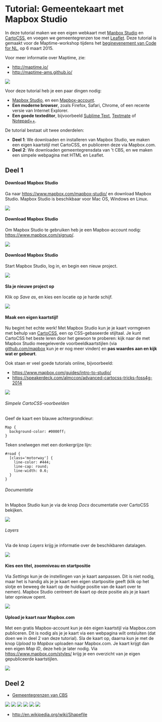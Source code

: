 # Tutorial: Gemeentekaart met Mapbox Studio

In deze tutorial maken we een eigen webkaart met [Mapbox Studio](https://www.mapbox.com/mapbox-studio/) en [CartoCSS](https://www.mapbox.com/guides/intro-to-studio/#what-is-cartocss), en voegen we gemeentegrenzen toe met [Leaflet](http://leafletjs.com/). Deze tutorial is gemaakt voor de Maptime-workshop tijdens het [beginevenement van Code for NL](http://waag.org/nl/event/code-nl-lancering), op 6 maart 2015.

Voor meer informatie over Maptime, zie:

- http://maptime.io/
- http://maptime-ams.github.io/

![](images/mapbox-studio-cartocss.png)

Voor deze tutorial heb je een paar dingen nodig:

- [Mapbox Studio](https://www.mapbox.com/mapbox-studio/), en een [Mapbox-account](https://www.mapbox.com/signup/).
- __Een moderne browser__, zoals Firefox, Safari, Chrome, of een recente versie van Internet Explorer.
- __Een goede texteditor__, bijvoorbeeld [Sublime Text](http://www.sublimetext.com/), [Textmate](http://macromates.com/) of [Notepad++](http://notepad-plus-plus.org/).

De tutorial bestaat uit twee onderdelen:

- __Deel 1__: We downloaden en installeren van Mapbox Studio, we maken een eigen kaartstijl met CartoCSS, en publiceren deze via Mapbox.com.
- __Deel 2__: We downloaden gemeentegrensdata van 't CBS, en we maken een simpele webpagina met HTML en Leaflet.

## Deel 1

#### Download Mapbox Studio

Ga naar https://www.mapbox.com/mapbox-studio/ en download Mapbox Studio. Mapbox Studio is beschikbaar voor Mac OS, Windows en Linux.

![](images/mapbox-studio-download.png)

#### Download Mapbox Studio

Om Mapbox Studio te gebruiken heb je een Mapbox-account nodig: https://www.mapbox.com/signup/.

![](images/mapbox-signup.png)

#### Download Mapbox Studio

Start Mapbox Studio, log in, en begin een nieuw project.

![](images/mapbox-studio-new-project.png)

#### Sla je nieuwe project op

Klik op _Save as_, en kies een locatie op je harde schijf.

![](images/mapbox-studio-save.png)

#### Maak een eigen kaartstijl!

Nu begint het echte werk! Met Mapbox Studio kun je je kaart vormgeven met behulp van [CartoCSS](https://www.mapbox.com/guides/intro-to-studio/#what-is-cartocss), een op CSS-gebaseerde stijltaal. Je kunt CartoCSS het beste leren door het gewoon te proberen: kijk naar de met Mapbox Studio meegeleverde voorbeeldkaartstijlen (via [github.com/mapbox](https://github.com/search?utf8=%E2%9C%93&q=user%3Amapbox+language%3Acartocss&type=Repositories&ref=searchresults) kun je er nog meer vinden) en __pas waardes aan en kijk wat er gebeurt__.

Ook staan er veel goede tutorials online, bijvoorbeeld:

- https://www.mapbox.com/guides/intro-to-studio/
- https://speakerdeck.com/almccon/advanced-cartocss-tricks-foss4g-2014

![](images/mapbox-studio-cartocss.png)

###### Simpele CartoCSS-voorbeelden

Geef de kaart een blauwe achtergrondkleur:

```cartocss
Map {
  background-color: #0000ff;
}
```

Teken snelwegen met een donkergrijze lijn:

```cartocss
#road {
  [class='motorway'] {
    line-color: #444;
    line-cap: round;
    line-width: 0.6;
  }
}
```

###### Documentatie

In Mapbox Studio kun je via de knop _Docs_ documentatie over CartoCSS bekijken.

![](images/mapbox-studio-docs.png)

###### Layers

Via de knop _Layers_ krijg je informatie over de beschikbaren datalagen.

![](images/mapbox-studio-layers.png)

#### Kies een titel, zoomniveau en startpositie

Via _Settings_ kun je de instellingen van je kaart aanpassen. Dit is niet nodig, maar het is handig als je je kaart een eigen startpositie geeft (klik op het slotje en beweeg de kaart op de huidige positie van de kaart over te nemen). Mapbox Studio centreert de kaart op deze positie als je je kaart later opnieuw opent.

![](images/mapbox-studio-center.png)

#### Upload je kaart naar Mapbox.com

Met een gratis Mapbox-account kun je één eigen kaartstijl via Mapbox.com publiceren. Dit is nodig als je je kaart via een webpagina wilt ontsluiten (dat doen we in deel 2 van deze tutorial). Sla de kaart op, daarna kun je met de knop _Upload to Mapbox_ uploaden naar Mapbox.com. Je kaart krijgt dan een eigen _Map ID_, deze heb je later nodig. Via https://www.mapbox.com/styles/ krijg je een overzicht van je eigen gepubliceerde kaartstijlen.

![](images/mapbox-styles.png)

## Deel 2

- [Gemeentegrenzen van CBS](http://www.cbs.nl/nl-NL/menu/themas/dossiers/nederland-regionaal/publicaties/geografische-data/archief/2014/2013-wijk-en-buurtkaart-art.htm)

![](images/shapefile.png)
![](images/qgis.png)
![](images/qgis-select.png)
![](images/qgis-export.png)
![](images/textmate.png)
![](images/leaflet.png)

- http://en.wikipedia.org/wiki/Shapefile
